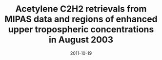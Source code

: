 ---
title: "Acetylene C2H2 retrievals from MIPAS data and regions of enhanced upper tropospheric concentrations in August 2003"
collection: publications
permalink: /publication/2011-10-19-Parker
date: 2011-10-19
venue: 'Atmospheric Chemistry and Physics'
paperurl: 'https://doi.org/doi:10.5194/acp-11-10243-2011'
citation: '<b>4</b> - Parker R.J., Remedios J.J., Moore D.P. and Kanawade V.P., Acetylene C2H2 retrievals from MIPAS data and regions of enhanced upper tropospheric concentrations in August 2003, Atmospheric Chemistry and Physics, 11, 10243-10257, (2011-10-19). <a href="https://doi.org/doi:10.5194/acp-11-10243-2011">doi:10.5194/acp-11-10243-2011</a> (cited 10 times)

'
---
